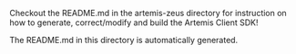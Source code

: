 Checkout the README.md in the artemis-zeus directory for instruction on how to generate, correct/modify
and build the Artemis Client SDK!

The README.md in this directory is automatically generated.

